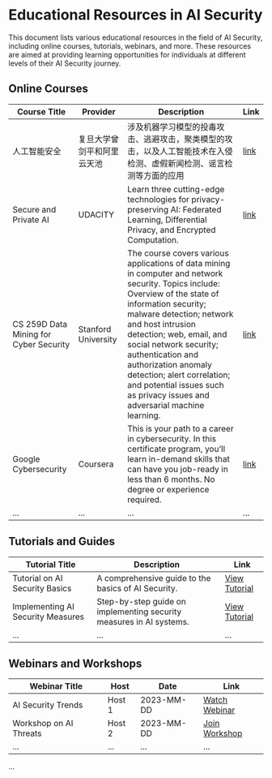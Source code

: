 # Educational Resources in AI Security

This document lists various educational resources in the field of AI Security, including online courses, tutorials, webinars, and more. These resources are aimed at providing learning opportunities for individuals at different levels of their AI Security journey.

## Online Courses

| Course Title | Provider | Description | Link |
| ------------ | -------- | ----- | ---- |
| 人工智能安全 | 复旦大学曾剑平和阿里云天池 | 涉及机器学习模型的投毒攻击、逃避攻击，聚类模型的攻击，以及人工智能技术在入侵检测、虚假新闻检测、谣言检测等方面的应用 | [link](https://tianchi.aliyun.com/course/990#:~:text=%E8%AF%BE%E7%A8%8B%E7%9B%AE%E5%BD%95) |
| Secure and Private AI | UDACITY | Learn three cutting-edge technologies for privacy-preserving AI: Federated Learning, Differential Privacy, and Encrypted Computation. | [link](https://www.udacity.com/course/secure-and-private-ai--ud185) |
| CS 259D Data Mining for Cyber Security | Stanford University | The course covers various applications of data mining in computer and network security. Topics include: Overview of the state of information security; malware detection; network and host intrusion detection; web, email, and social network security; authentication and authorization anomaly detection; alert correlation; and potential issues such as privacy issues and adversarial machine learning. | [link](https://web.stanford.edu/class/cs259d/) |
| Google Cybersecurity | Coursera | This is your path to a career in cybersecurity. In this certificate program, you’ll learn in-demand skills that can have you job-ready in less than 6 months. No degree or experience required. | [link](https://www.coursera.org/professional-certificates/google-cybersecurity) |
| ...          | ...      | ...   | ...  |

## Tutorials and Guides

| Tutorial Title | Description | Link |
| -------------- | ----------- | ---- |
| Tutorial on AI Security Basics | A comprehensive guide to the basics of AI Security. | [View Tutorial](tutorial-link-1) |
| Implementing AI Security Measures | Step-by-step guide on implementing security measures in AI systems. | [View Tutorial](tutorial-link-2) |
| ...            | ...         | ...  |

## Webinars and Workshops

| Webinar Title | Host | Date | Link |
| ------------- | ---- | ---- | ---- |
| AI Security Trends | Host 1 | 2023-MM-DD | [Watch Webinar](webinar-link-1) |
| Workshop on AI Threats | Host 2 | 2023-MM-DD | [Join Workshop](workshop-link-1) |
| ...           | ...  | ...  | ...  |

...

